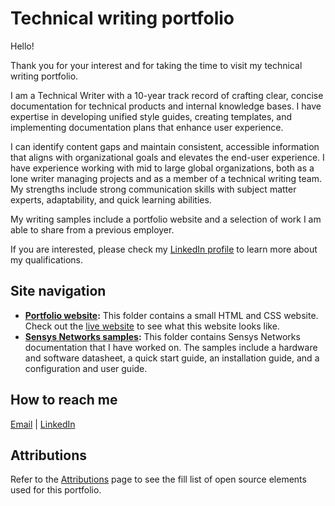 # Technical writing portfolio
Hello!

Thank you for your interest and for taking the time to visit my technical writing portfolio.

I am a Technical Writer with a 10-year track record of crafting clear, concise documentation for technical products and internal knowledge bases. I have expertise in developing unified style guides, creating templates, and implementing documentation plans that enhance user experience. 

I can identify content gaps and maintain consistent, accessible information that aligns with organizational goals and elevates the end-user experience. I have experience working with mid to large global organizations, both as a lone writer managing projects and as a member of a technical writing team. My strengths include strong communication skills with subject matter experts, adaptability, and quick learning abilities. 

My writing samples include a portfolio website and a selection of work I am able to share from a previous employer.

If you are interested, please check my [LinkedIn profile](https://www.linkedin.com/in/meganvalen/) to learn more about my qualifications.

## Site navigation
* **[Portfolio website](https://github.com/MV1205/Technical-writing-portfolio/tree/main/Portfolio):** This folder contains a small HTML and CSS website. Check out the [live website](https://meganvalenzuela.com/) to see what this website looks like.
* **[Sensys Networks samples](https://github.com/MV1205/Technical-writing-portfolio/tree/main/Sensys%20Networks%20examples):** This folder contains Sensys Networks documentation that I have worked on. The samples include a hardware and software datasheet, a quick start guide, an installation guide, and a configuration and user guide. 

## How to reach me
[Email](megan.valenzuela@proton.me) | [LinkedIn](https://www.linkedin.com/in/meganvalen/)

## Attributions
Refer to the [Attributions](https://github.com/MV1205/Technical-writing-portfolio/blob/main/ATTRIBUTIONS) page to see the fill list of open source elements used for this portfolio.

